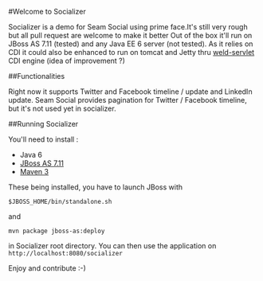 #Welcome to Socializer

Socializer is a demo for Seam Social using prime face.It's still very rough but all pull request are welcome to make it better
Out of the box it'll run on JBoss AS 7.11 (tested) and any Java EE 6 server (not tested). As it relies on CDI it could also be enhanced to run on tomcat and Jetty thru [weld-servlet](http://docs.jboss.org/weld/reference/latest/en-US/html/environments.html#d0e5221 "Weld outside Java EE") CDI engine (idea of improvement ?)

##Functionalities

Right now it supports Twitter and Facebook timeline / update and LinkedIn update. Seam Social provides pagination for Twitter / Facebook timeline, but it's not used yet in socializer.

##Running Socializer

You'll need to install :

 * Java 6
 * [JBoss AS 7.11](http://download.jboss.org/jbossas/7.1/jboss-as-7.1.1.Final/jboss-as-7.1.1.Final.tar.gz "Download JBoss")
 * [Maven 3](http://www.apache.org/dyn/closer.cgi/maven/binaries/apache-maven-3.0.4-bin.tar.gz "Download Maven")
 
These being installed, you have to launch JBoss  with
 
`$JBOSS_HOME/bin/standalone.sh`
 
and 
 
`mvn package jboss-as:deploy`
 
in Socializer root directory. You can then use the application on `http://localhost:8080/socializer`
 
Enjoy and contribute :-)
 
